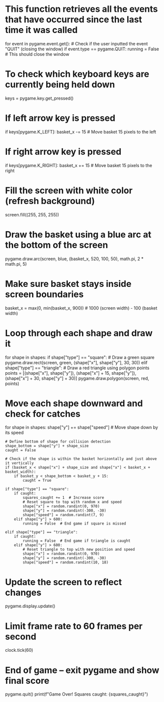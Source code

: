 # This function retrieves all the events that have occurred since the last time it was called 
for event in pygame.event.get():
    # Check if the user inputted the event "QUIT" (closing the window)
    if event.type == pygame.QUIT:
        running = False  # This should close the window

# To check which keyboard keys are currently being held down
keys = pygame.key.get_pressed()
# If left arrow key is pressed
if keys[pygame.K_LEFT]:
    basket_x -= 15  # Move basket 15 pixels to the left
# If right arrow key is pressed
if keys[pygame.K_RIGHT]:
    basket_x += 15  # Move basket 15 pixels to the right

# Fill the screen with white color (refresh background)
screen.fill((255, 255, 255))

# Draw the basket using a blue arc at the bottom of the screen
pygame.draw.arc(screen, blue, (basket_x, 520, 100, 50), math.pi, 2 * math.pi, 5)

# Make sure basket stays inside screen boundaries
basket_x = max(0, min(basket_x, 900))  # 1000 (screen width) - 100 (basket width)

# Loop through each shape and draw it
for shape in shapes:
    if shape["type"] == "square":
        # Draw a green square
        pygame.draw.rect(screen, green, (shape["x"], shape["y"], 30, 30))
    elif shape["type"] == "triangle":
        # Draw a red triangle using polygon points
        points = [(shape["x"], shape["y"]), (shape["x"] + 15, shape["y"]), (shape["x"] + 30, shape["y"] + 30)]
        pygame.draw.polygon(screen, red, points)

# Move each shape downward and check for catches
for shape in shapes:
    shape["y"] += shape["speed"]  # Move shape down by its speed

    # Define bottom of shape for collision detection
    shape_bottom = shape["y"] + shape_size
    caught = False

    # Check if the shape is within the basket horizontally and just above it vertically
    if (basket_x < shape["x"] + shape_size and shape["x"] < basket_x + basket_width):
        if basket_y < shape_bottom < basket_y + 15:
            caught = True

    if shape["type"] == "square":
        if caught:
            squares_caught += 1  # Increase score
            # Reset square to top with random x and speed
            shape["x"] = random.randint(0, 970)
            shape["y"] = random.randint(-300, -30)
            shape["speed"] = random.randint(7, 9)
        elif shape["y"] > 600:
            running = False  # End game if square is missed

    elif shape["type"] == "triangle":
        if caught:
            running = False  # End game if triangle is caught
        elif shape["y"] > 600:
            # Reset triangle to top with new position and speed
            shape["x"] = random.randint(0, 970)
            shape["y"] = random.randint(-300, -30)
            shape["speed"] = random.randint(10, 18)

# Update the screen to reflect changes
pygame.display.update()

# Limit frame rate to 60 frames per second
clock.tick(60)

# End of game – exit pygame and show final score
pygame.quit()
print(f"Game Over! Squares caught: {squares_caught}")
